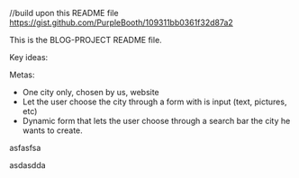 
//build upon this README file https://gist.github.com/PurpleBooth/109311bb0361f32d87a2

This is the BLOG-PROJECT README file.

Key ideas:



Metas:
- One city only, chosen by us, website
- Let the user choose the city through a form with is input (text, pictures, etc)
- Dynamic form that lets the user choose through a search bar the city he wants to create.


asfasfsa

asdasdda

